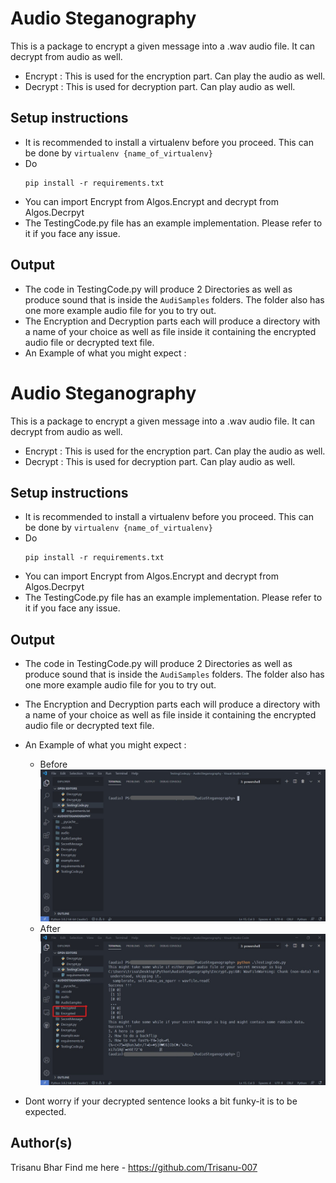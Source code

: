 # Audio Steganography
This is a package to encrypt a given message into a .wav audio file. It can decrypt from audio as well.
- Encrypt : This is used for the encryption part. Can play the audio as well.
- Decrypt : This is used for decryption part. Can play audio as well.

## Setup instructions
- It is recommended to install a virtualenv before you proceed. This can be done by ```virtualenv {name_of_virtualenv}```
- Do 
    ```python3
    pip install -r requirements.txt
    ```
- You can import Encrypt from Algos.Encrypt and decrypt from Algos.Decrpyt
- The TestingCode.py file has an example implementation. Please refer to it if you face any issue.

## Output
- The code in TestingCode.py will produce 2 Directories as well as produce sound that is inside the ```AudiSamples``` folders. The folder also has one more example audio file for you to try out.
- The Encryption and Decryption parts each will produce a directory with a name of your choice as well as file inside it containing the encrypted audio file or decrypted text file.
- An Example of what you might expect :
# Audio Steganography
This is a package to encrypt a given message into a .wav audio file. It can decrypt from audio as well.
- Encrypt : This is used for the encryption part. Can play the audio as well.
- Decrypt : This is used for decryption part. Can play audio as well.

## Setup instructions
- It is recommended to install a virtualenv before you proceed. This can be done by ```virtualenv {name_of_virtualenv}```
- Do 
    ```python3
    pip install -r requirements.txt
    ```
- You can import Encrypt from Algos.Encrypt and decrypt from Algos.Decrpyt
- The TestingCode.py file has an example implementation. Please refer to it if you face any issue.

## Output
- The code in TestingCode.py will produce 2 Directories as well as produce sound that is inside the ```AudiSamples``` folders. The folder also has one more example audio file for you to try out.
- The Encryption and Decryption parts each will produce a directory with a name of your choice as well as file inside it containing the encrypted audio file or decrypted text file.
- An Example of what you might expect :
  - Before
    ![Before](Images/Before.jpg)
  - After 
    ![After](Images/After.jpg)

- Dont worry if your decrypted sentence looks a bit funky-it is to be expected.

## Author(s)

Trisanu Bhar 
Find me here - https://github.com/Trisanu-007

